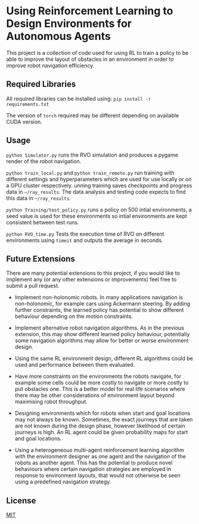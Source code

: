# Using Reinforcement Learning to Design Environments for Autonomous Agents

This project is a collection of code used for using RL to train a policy to be able to improve the layout of obstacles in an environment in order to improve robot navigation efficiency.

## Required Libraries

All required libraries can be installed using:
```pip install -r requirements.txt```

The version of ```torch``` required may be different depending on available CUDA version.

## Usage

```python Simulator.py``` runs the RVO simulation and produces a pygame render of the robot navigation.

```python train_local.py``` and ```python train_remote.py``` run training with different settings and hyperparameters which are used for use locally or on a GPU cluster respectively. unning training saves checkpoints and progress data in ```~/ray_results```. The data analysis and testing code expects to find this data in ```~/ray_results```. 

```python Training/test_policy.py``` runs a policy on 500 intial environments, a seed value is used for these environments so intial environments are kept consistent between test runs.

```python RVO_time.py``` Tests the execution time of RVO on different environments using ```timeit``` and outputs the average in seconds.

## Future Extensions
There are many potential extensions to this project, if you would like to implement any (or any other extensions or improvements) feel free to submit a pull request.

- Implement non-holonomic robots. In many applications navigation is non-holonomic, for example cars using Ackermann steering. By adding further constraints, the learned policy has potential to show different behaviour depending on the motion constraints.

- Implement alternative robot navigation algorithms. As in the previous extension, this may show different learned policy behaviour, potentially some navigation algorithms may allow for better or worse environment design.

- Using the same RL environment design, different RL algorithms could be used and performance between them evaluated.

- Have more constraints on the environments the robots navigate, for example some cells could be more costly to navigate or more costly to put obstacles one. This is a better model for real life scenarios where there may be other considerations of environment layout beyond maximising robot throughput.

- Designing environments which for robots when start and goal locations may not always be known. Sometimes, the exact journeys that are taken are not known during the design phase, however likelihood of certain journeys is high. An RL agent could be given probability maps for start and goal locations.

- Using a heterogeneous multi-agent reinforcement learning algorithm with the environment designer as one agent and the navigation of the robots as another agent. This has the potential to produce novel behaviours where certain navigation strategies are employed in response to environment layouts, that would not otherwise be seen using a predefined navigation strategy.


## License
[MIT](https://choosealicense.com/licenses/mit/) 
